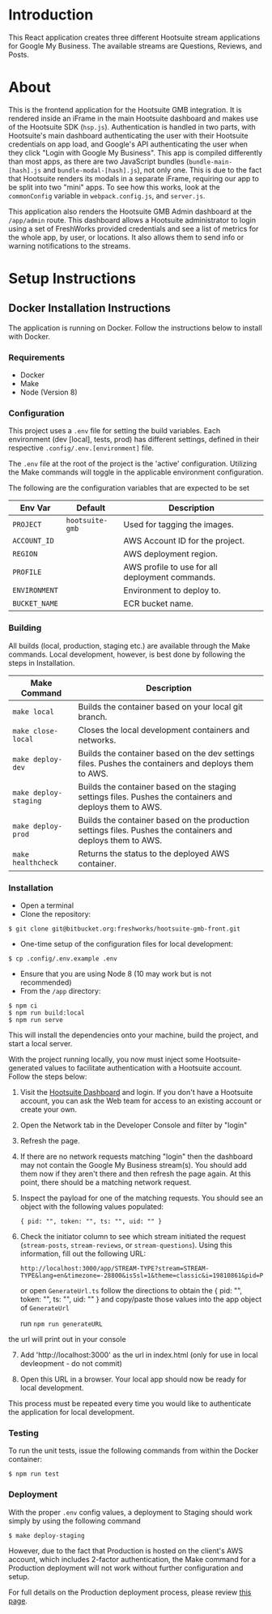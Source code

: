 # Introduction

This React application creates three different Hootsuite stream applications for Google My Business. The available streams
are Questions, Reviews, and Posts.

# About

This is the frontend application for the Hootsuite GMB integration. It is rendered inside an iFrame in the main Hootsuite
dashboard and makes use of the Hootsuite SDK (`hsp.js`). Authentication is handled in two parts, with Hootsuite's main
dashboard authenticating the user with their Hootsuite credentials on app load, and Google's API authenticating the user when
they click "Login with Google My Business". This app is compiled differently than most apps, as there are two JavaScript
bundles (`bundle-main-[hash].js` and `bundle-modal-[hash].js`), not only one. This is due to the fact that Hootsuite renders
its modals in a separate iFrame, requiring our app to be split into two "mini" apps. To see how this works, look at the
`commonConfig` variable in `webpack.config.js`, and `server.js`.

This application also renders the Hootsuite GMB Admin dashboard at the `/app/admin` route. This dashboard allows a Hootsuite
administrator to login using a set of FreshWorks provided credentials and see a list of metrics for the whole app, by user,
or locations. It also allows them to send info or warning notifications to the streams.

# Setup Instructions

## Docker Installation Instructions

The application is running on Docker. Follow the instructions below to install with Docker.

### Requirements

- Docker
- Make
- Node (Version 8)

### Configuration

This project uses a `.env` file for setting the build variables. Each environment (dev [local], tests, prod) has different
settings, defined in their respective `.config/.env.[environment]` file.

The `.env` file at the root of the project is the 'active' configuration. Utilizing the Make commands will toggle in the
applicable environment configuration.

The following are the configuration variables that are expected to be set

| Env Var       | Default         | Description                                     |
| ------------- | --------------- | ----------------------------------------------- |
| `PROJECT`     | `hootsuite-gmb` | Used for tagging the images.                    |
| `ACCOUNT_ID`  |                 | AWS Account ID for the project.                 |
| `REGION`      |                 | AWS deployment region.                          |
| `PROFILE`     |                 | AWS profile to use for all deployment commands. |
| `ENVIRONMENT` |                 | Environment to deploy to.                       |
| `BUCKET_NAME` |                 | ECR bucket name.                                |

### Building

All builds (local, production, staging etc.) are available through the Make commands. Local development, however, is best
done by following the steps in Installation.

| Make Command          | Description                                                                                                 |
| --------------------- | ----------------------------------------------------------------------------------------------------------- |
| `make local`          | Builds the container based on your local git branch.                                                        |
| `make close-local`    | Closes the local development containers and networks.                                                       |
| `make deploy-dev`     | Builds the container based on the dev settings files. Pushes the containers and deploys them to AWS.        |
| `make deploy-staging` | Builds the container based on the staging settings files. Pushes the containers and deploys them to AWS.    |
| `make deploy-prod`    | Builds the container based on the production settings files. Pushes the containers and deploys them to AWS. |
| `make healthcheck`    | Returns the status to the deployed AWS container.                                                           |

### Installation

- Open a terminal
- Clone the repository:

```
$ git clone git@bitbucket.org:freshworks/hootsuite-gmb-front.git
```

- One-time setup of the configuration files for local development:

```
$ cp .config/.env.example .env
```

- Ensure that you are using Node 8 (10 may work but is not recommended)
- From the `/app` directory:

```
$ npm ci
$ npm run build:local
$ npm run serve
```

This will install the dependencies onto your machine, build the project, and start a local server.

With the project running locally, you now must inject some Hootsuite-generated values to facilitate authentication with a
Hootsuite account. Follow the steps below:

1. Visit the [Hootsuite Dashboard](http://hootsuite.com/dashboard) and login. If you don't have a Hootsuite account, you can
   ask the Web team for access to an existing account or create your own.
2. Open the Network tab in the Developer Console and filter by "login"
3. Refresh the page.
4. If there are no network requests matching "login" then the dashboard may not contain the Google My Business stream(s). You
   should add them now if they aren't there and then refresh the page again. At this point, there should be a matching
   network request.
5. Inspect the payload for one of the matching requests. You should see an object with the following values populated:
   ```
   { pid: "", token: "", ts: "", uid: "" }
   ```
6. Check the initiator column to see which stream initiated the request (`stream-posts`, `stream-reviews`, or `stream-questions`). Using this information, fill out the following URL:

   ```
   http://localhost:3000/app/STREAM-TYPE?stream=STREAM-TYPE&lang=en&timezone=-28800&isSsl=1&theme=classic&i=19810861&pid=PID&uid=UID&ts=TS&token=TOKEN

   ```

   or open `GenerateUrl.ts` follow the directions to obtain the { pid: "", token: "", ts: "", uid: "" } and copy/paste those values into the app object of `GenerateUrl`

   run `npm run generateURL`

the url will print out in your console

7. Add 'http://localhost:3000' as the url in index.html (only for use in local devleopment - do not commit)

8. Open this URL in a browser. Your local app should now be ready for local development.

This process must be repeated every time you would like to authenticate the application for local development.

### Testing

To run the unit tests, issue the following commands from within the Docker container:

```
$ npm run test
```

### Deployment

With the proper `.env` config values, a deployment to Staging should work
simply by using the following command

```
$ make deploy-staging
```

However, due to the fact that Production is hosted on the client's AWS account,
which includes 2-factor authentication, the Make command for a Production
deployment will not work without further configuration and setup.

For full details on the Production deployment process, please review [this
page](https://sites.google.com/a/freshworks.io/developers/projects/hootsuite-gmb).

```

```
